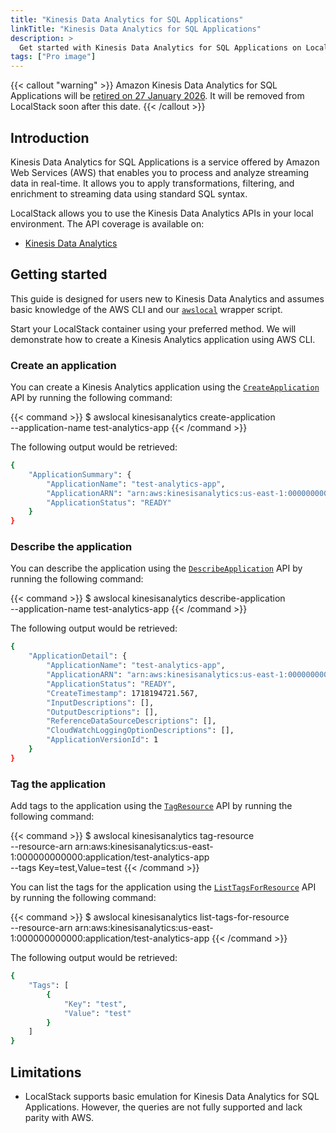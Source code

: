 ```yaml
---
title: "Kinesis Data Analytics for SQL Applications"
linkTitle: "Kinesis Data Analytics for SQL Applications"
description: >
  Get started with Kinesis Data Analytics for SQL Applications on LocalStack
tags: ["Pro image"]
---
```


{{< callout "warning" >}}
Amazon Kinesis Data Analytics for SQL Applications will be [retired on 27 January 2026](https://docs.aws.amazon.com/kinesisanalytics/latest/dev/discontinuation.html).
It will be removed from LocalStack soon after this date.
{{< /callout >}}

## Introduction

Kinesis Data Analytics for SQL Applications is a service offered by Amazon Web Services (AWS) that enables you to process and analyze streaming data in real-time.
It allows you to apply transformations, filtering, and enrichment to streaming data using standard SQL syntax.

LocalStack allows you to use the Kinesis Data Analytics APIs in your local environment.
The API coverage is available on:

* [Kinesis Data Analytics](https://docs.localstack.cloud/references/coverage/coverage_kinesisanalytics/)

## Getting started

This guide is designed for users new to Kinesis Data Analytics and assumes basic knowledge of the AWS CLI and our [`awslocal`](https://github.com/localstack/awscli-local) wrapper script.

Start your LocalStack container using your preferred method.
We will demonstrate how to create a Kinesis Analytics application using AWS CLI.

### Create an application

You can create a Kinesis Analytics application using the [`CreateApplication`](https://docs.aws.amazon.com/kinesisanalytics/latest/APIReference/API_CreateApplication.html) API by running the following command:

{{< command >}}
$ awslocal kinesisanalytics create-application \
    --application-name test-analytics-app
{{< /command >}}

The following output would be retrieved:

```bash
{
    "ApplicationSummary": {
        "ApplicationName": "test-analytics-app",
        "ApplicationARN": "arn:aws:kinesisanalytics:us-east-1:000000000000:application/test-analytics-app",
        "ApplicationStatus": "READY"
    }
}
```

### Describe the application

You can describe the application using the [`DescribeApplication`](https://docs.aws.amazon.com/kinesisanalytics/latest/APIReference/API_DescribeApplication.html) API by running the following command:

{{< command >}}
$ awslocal kinesisanalytics describe-application \
    --application-name test-analytics-app
{{< /command >}}

The following output would be retrieved:

```bash
{
    "ApplicationDetail": {
        "ApplicationName": "test-analytics-app",
        "ApplicationARN": "arn:aws:kinesisanalytics:us-east-1:000000000000:application/test-analytics-app",
        "ApplicationStatus": "READY",
        "CreateTimestamp": 1718194721.567,
        "InputDescriptions": [],
        "OutputDescriptions": [],
        "ReferenceDataSourceDescriptions": [],
        "CloudWatchLoggingOptionDescriptions": [],
        "ApplicationVersionId": 1
    }
}
```

### Tag the application

Add tags to the application using the [`TagResource`](https://docs.aws.amazon.com/kinesisanalytics/latest/APIReference/API_TagResource.html) API by running the following command:

{{< command >}}
$ awslocal kinesisanalytics tag-resource \
    --resource-arn arn:aws:kinesisanalytics:us-east-1:000000000000:application/test-analytics-app \
    --tags Key=test,Value=test
{{< /command >}}

You can list the tags for the application using the [`ListTagsForResource`](https://docs.aws.amazon.com/kinesisanalytics/latest/APIReference/API_ListTagsForResource.html) API by running the following command:

{{< command >}}
$ awslocal kinesisanalytics list-tags-for-resource \
    --resource-arn arn:aws:kinesisanalytics:us-east-1:000000000000:application/test-analytics-app
{{< /command >}}

The following output would be retrieved:

```bash
{
    "Tags": [
        {
            "Key": "test",
            "Value": "test"
        }
    ]
}
```

## Limitations

* LocalStack supports basic emulation for Kinesis Data Analytics for SQL Applications.
  However, the queries are not fully supported and lack parity with AWS.
